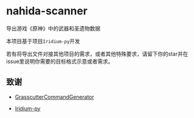 # nahida-scanner
 导出游戏《原神》中的武器和圣遗物数据
 
 本项目基于项目`Iridium-py`开发
 
 若有将导出文件对接其他项目的需求，或者其他特殊要求，请留下你的star并在issue里说明你需要的目标格式示意或者需求。
 
 ## 致谢

* [GrasscutterCommandGenerator](https://github.com/jie65535/GrasscutterCommandGenerator)

* [Iridium-py](https://github.com/c2c3vsfac/Iridium-py-release)

